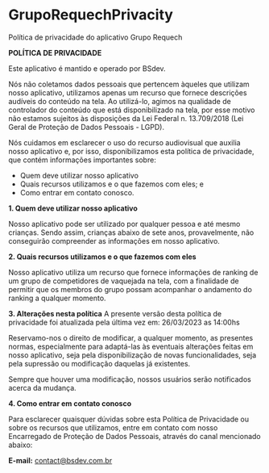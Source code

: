 # GrupoRequechPrivacity
Política de privacidade do aplicativo Grupo Requech

<strong>POLÍTICA DE PRIVACIDADE</strong>

Este aplicativo é mantido e operado por BSdev.

Nós não coletamos dados pessoais que pertencem àqueles que utilizam nosso aplicativo, utilizamos apenas um recurso que fornece descrições audíveis do conteúdo na tela. Ao utilizá-lo, agimos na qualidade de controlador do conteúdo que está disponibilizado na tela, por esse motivo não estamos sujeitos às disposições da Lei Federal n. 13.709/2018 (Lei Geral de Proteção de Dados Pessoais - LGPD). 

Nós cuidamos em esclarecer o uso do recurso audiovisual que auxilia nosso aplicativo e, por isso, disponibilizamos esta política de privacidade, que contém informações importantes sobre:
- Quem deve utilizar nosso aplicativo
- Quais recursos utilizamos e o que fazemos com eles; e
- Como entrar em contato conosco.

<strong>1. Quem deve utilizar nosso aplicativo</strong>

Nosso aplicativo pode ser utilizado por qualquer pessoa e até mesmo crianças. Sendo assim, crianças abaixo de sete anos, provavelmente, não conseguirão
compreender as informações em nosso aplicativo.

<strong>2. Quais recursos utilizamos e o que fazemos com eles</strong>

Nosso aplicativo utiliza um recurso que fornece informações de ranking de um grupo de competidores de vaquejada na tela, com a finalidade de permitir que os membros do grupo possam acompanhar o andamento do ranking a qualquer momento. 

<strong>3. Alterações nesta política</strong>
A presente versão desta política de privacidade foi atualizada pela última vez em: 26/03/2023 as 14:00hs

Reservamo-nos o direito de modificar, a qualquer momento, as presentes normas, especialmente para adaptá-las às eventuais alterações feitas em nosso aplicativo, seja pela disponibilização de novas funcionalidades, seja pela supressão ou modificação daquelas já existentes.

Sempre que houver uma modificação, nossos usuários serão notificados acerca da mudança.

<strong>4. Como entrar em contato conosco</strong>

Para esclarecer quaisquer dúvidas sobre esta Política de Privacidade ou sobre os recursos que utilizamos, entre em contato com nosso Encarregado de Proteção de Dados Pessoais, através do canal mencionado abaixo:

<strong>E-mail:</strong> contact@bsdev.com.br

